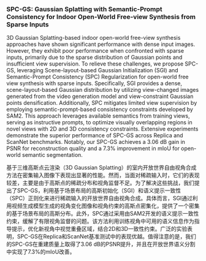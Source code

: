 ### SPC-GS: Gaussian Splatting with Semantic-Prompt Consistency for Indoor Open-World Free-view Synthesis from Sparse Inputs

3D Gaussian Splatting-based indoor open-world free-view synthesis approaches have shown significant performance with dense input images. However, they exhibit poor performance when confronted with sparse inputs, primarily due to the sparse distribution of Gaussian points and insufficient view supervision. To relieve these challenges, we propose SPC-GS, leveraging Scene-layout-based Gaussian Initialization (SGI) and Semantic-Prompt Consistency (SPC) Regularization for open-world free view synthesis with sparse inputs. Specifically, SGI provides a dense, scene-layout-based Gaussian distribution by utilizing view-changed images generated from the video generation model and view-constraint Gaussian points densification. Additionally, SPC mitigates limited view supervision by employing semantic-prompt-based consistency constraints developed by SAM2. This approach leverages available semantics from training views, serving as instructive prompts, to optimize visually overlapping regions in novel views with 2D and 3D consistency constraints. Extensive experiments demonstrate the superior performance of SPC-GS across Replica and ScanNet benchmarks. Notably, our SPC-GS achieves a 3.06 dB gain in PSNR for reconstruction quality and a 7.3% improvement in mIoU for open-world semantic segmentation.

基于三维高斯点云渲染（3D Gaussian Splatting）的室内开放世界自由视角合成方法在密集输入图像下表现出显著的性能。然而，当面对稀疏输入时，它们的表现较差，主要是由于高斯点的稀疏分布和视角监督不足。为了解决这些挑战，我们提出了SPC-GS，利用基于场景布局的高斯初始化（SGI）和语义提示一致性（SPC）正则化来进行稀疏输入的开放世界自由视角合成。具体而言，SGI通过利用视频生成模型生成的视角变化图像和视角约束的高斯点密集化，提供了一个密集的基于场景布局的高斯分布。此外，SPC通过采用由SAM2开发的语义提示一致性约束，缓解了有限视角监督的问题。该方法利用训练视角中可用的语义信息作为指导提示，优化新视角中视觉重叠区域，结合2D和3D一致性约束。广泛的实验表明，SPC-GS在Replica和ScanNet基准测试中的表现优越。值得注意的是，我们的SPC-GS在重建质量上取得了3.06 dB的PSNR提升，并且在开放世界语义分割中实现了7.3%的mIoU改善。
